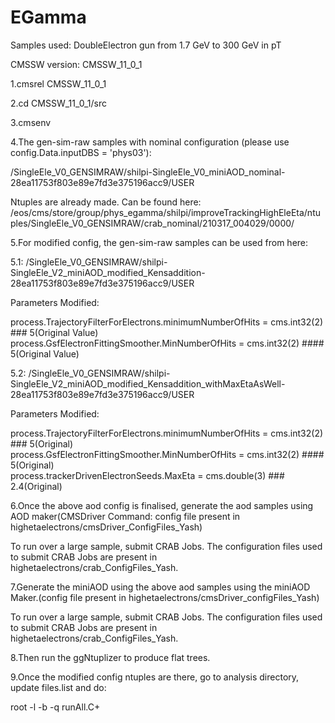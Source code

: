 # EGamma
Samples used: DoubleElectron gun from 1.7 GeV to 300 GeV in pT

CMSSW version: CMSSW_11_0_1

1.cmsrel CMSSW_11_0_1

2.cd CMSSW_11_0_1/src

3.cmsenv

4.The gen-sim-raw samples with nominal configuration (please use config.Data.inputDBS = 'phys03'):

/SingleEle_V0_GENSIMRAW/shilpi-SingleEle_V0_miniAOD_nominal-28ea11753f803e89e7fd3e375196acc9/USER

Ntuples are already made. Can be found here: /eos/cms/store/group/phys_egamma/shilpi/improveTrackingHighEleEta/ntuples/SingleEle_V0_GENSIMRAW/crab_nominal/210317_004029/0000/

5.For modified config, the gen-sim-raw samples can be used from here: 

5.1: /SingleEle_V0_GENSIMRAW/shilpi-SingleEle_V2_miniAOD_modified_Kensaddition-28ea11753f803e89e7fd3e375196acc9/USER 

Parameters Modified:

process.TrajectoryFilterForElectrons.minimumNumberOfHits = cms.int32(2) ### 5(Original Value)                                                     
process.GsfElectronFittingSmoother.MinNumberOfHits = cms.int32(2) #### 5(Original Value)

5.2: /SingleEle_V0_GENSIMRAW/shilpi-SingleEle_V2_miniAOD_modified_Kensaddition_withMaxEtaAsWell-28ea11753f803e89e7fd3e375196acc9/USER

Parameters Modified:

process.TrajectoryFilterForElectrons.minimumNumberOfHits = cms.int32(2) ### 5(Original)                                                     
process.GsfElectronFittingSmoother.MinNumberOfHits = cms.int32(2) #### 5(Original)                                                         
process.trackerDrivenElectronSeeds.MaxEta = cms.double(3) ### 2.4(Original)

6.Once the above aod config is finalised, generate the aod samples using AOD maker(CMSDriver Command: config file present in highetaelectrons/cmsDriver_ConfigFiles_Yash)

To run over a large sample, submit CRAB Jobs. The configuration files used to submit CRAB Jobs are present in highetaelectrons/crab_ConfigFiles_Yash.

7.Generate the miniAOD using the above aod samples using the miniAOD Maker.(config file present in highetaelectrons/cmsDriver_configFiles_Yash)

To run over a large sample, submit CRAB Jobs. The configuration files used to submit CRAB Jobs are present in highetaelectrons/crab_ConfigFiles_Yash.

8.Then run the ggNtuplizer to produce flat trees.

9.Once the modified config ntuples are there, go to analysis directory, update files.list and do:

  root -l -b -q runAll.C+
